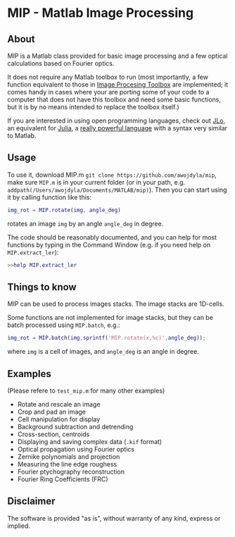 # MIP - Matlab Image Processing

## About
MIP is a Matlab class provided for basic image processing and a few optical calculations based on Fourier optics.

It does not require any Matlab toolbox to run (most importantly, a few function equivalent to those in [Image Procesing Toolbox](https://www.mathworks.com/products/image.html) are implemented; it comes handy in cases where your are porting some of your code to a computer that does not have this toolbox and need some basic functions, but it is by no means intended to replace the toolbox itself.)

If you are interested in using open programming languages, check out [JLo](https://github.com/awojdyla/jlo), an equivalent for [Julia](http://julialang.org/), a [really powerful language](http://antoine.wojdyla.fr/blog/2017/12/17/julia-language/) with a syntax very similar to Matlab.

## Usage
To use it, download MIP.m
```git clone https://github.com/awojdyla/mip```, make sure `MIP.m` is in your current folder (or in your path, e.g. `addpath(/Users/awojdyla/Documents/MATLAB/mip)`). Then you can start using it by calling function like this:

```matlab
img_rot = MIP.rotate(img, angle_deg)
```

rotates an image `img` by an angle `angle_deg` in degree.

The code should be reasonably documented, and you can help for most functions by typing in the Command Window (e.g. if you need help on `MIP.extract_ler`):

```matlab
>>help MIP.extract_ler
```

## Things to know
MIP can be used to process images stacks. The image stacks are 1D-cells.

Some functions are not implemented for image stacks, but they can be batch processed using `MIP.batch`, e.g.:

```matlab
img_rot = MIP.batch(img,sprintf('MIP.rotate(x,%c)',angle_deg));
```

where `img` is a cell of images, and `angle_deg` is an angle in degree.

## Examples
(Please refere to `test_mip.m` for many other examples)

+ Rotate and rescale an image
+ Crop and pad an image
+ Cell manipulation for display
+ Background subtraction and detrending
+ Cross-section, centroids
+ Displaying and saving complex data (`.kif` format)
+ Optical propagation using Fourier optics
+ Zernike polynomials and projection
+ Measuring the line edge roughess
+ Fourier ptychography reconstruction
+ Fourier Ring Coefficients (FRC)

## Disclaimer
The software is provided "as is", without warranty of any kind, express or implied.

